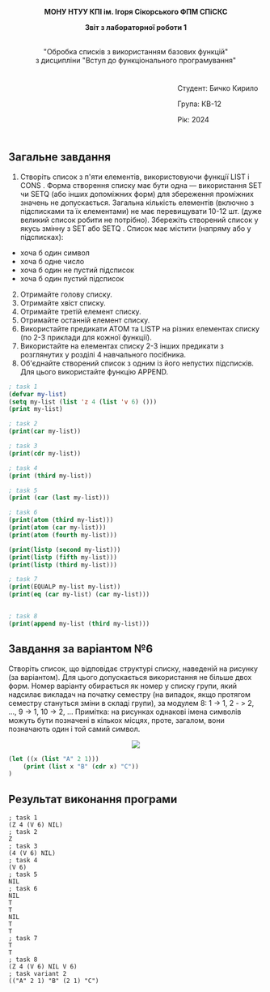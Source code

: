 <p align="center"><b>МОНУ НТУУ КПІ ім. Ігоря Сікорського ФПМ СПіСКС</b></p>
<p align="center">
<b>Звіт з лабораторної роботи 1</b>
<p align="center">
<br>"Обробка списків з використанням базових функцій"</br>
з дисципліни "Вступ до функціонального програмування"
</p>

<div style="display: flex; justify-content: flex-end;">
  <div style="border: 0px; padding: 10px;">
    <p>Студент: Бичко Кирило</p>
    <p>Група: КВ-12</p>
    <p>Рік: 2024</p>
  </div>
</div>


## Загальне завдання
1. Створіть список з п'яти елементів, використовуючи функції LIST і CONS . Форма створення списку має бути одна — використання SET чи SETQ (або інших допоміжних форм) для збереження проміжних значень не допускається. Загальна кількість елементів (включно з підсписками та їх елементами) не має перевищувати 10-12 шт. (дуже великий список робити не потрібно). Збережіть створений список у якусь змінну з SET або SETQ . Список має містити (напряму або у підсписках): 
* хоча б один символ 
* хоча б одне число 
* хоча б один не пустий підсписок
* хоча б один пустий підсписок 
2. Отримайте голову списку. 
3. Отримайте хвіст списку. 
4. Отримайте третій елемент списку. 
5. Отримайте останній елемент списку. 
6. Використайте предикати ATOM та LISTP на різних елементах списку (по 2-3 приклади для кожної функції). 
7. Використайте на елементах списку 2-3 інших предикати з розглянутих у розділі 4 навчального посібника. 
8. Об'єднайте створений список з одним із його непустих підсписків. Для цього використайте функцію APPEND. 


```lisp
; task 1
(defvar my-list)
(setq my-list (list 'z 4 (list 'v 6) ()))
(print my-list)

; task 2
(print(car my-list))

; task 3
(print(cdr my-list))

; task 4
(print (third my-list))

; task 5
(print (car (last my-list)))

; task 6
(print(atom (third my-list)))
(print(atom (car my-list)))
(print(atom (fourth my-list)))

(print(listp (second my-list)))
(print(listp (fifth my-list)))
(print(listp (third my-list)))

; task 7
(print(EQUALP my-list my-list))
(print(eq (car my-list) (car my-list)))


; task 8
(print(append my-list (third my-list)))
```
## Завдання за варіантом №6
Створіть список, що відповідає структурі списку, наведеній на рисунку (за варіантом). Для цього допускається використання не більше двох форм. Номер варіанту обирається як номер у списку групи, який надсилає викладач на початку семестру (на випадок, якщо протягом семестру стануться зміни в складі групи), за модулем 8: 1 -> 1, 2 - > 2, ..., 9 -> 1, 10 -> 2, ... 
Примітка: на рисунках однакові імена символів можуть бути позначені в кількох місцях, проте, загалом, вони позначають один і той самий символ. 
<p align="center">
<img src="lab-6-variant.png">
</p>

```lisp
(let ((x (list "A" 2 1)))
    (print (list x "B" (cdr x) "C"))
)
```

## Результат виконання програми
```
; task 1
(Z 4 (V 6) NIL)
; task 2
Z
; task 3
(4 (V 6) NIL)
; task 4
(V 6)
; task 5
NIL
; task 6
NIL 
T 
T
NIL 
T 
T
; task 7
T 
T
; task 8
(Z 4 (V 6) NIL V 6)
; task variant 2
(("A" 2 1) "B" (2 1) "C")
```
